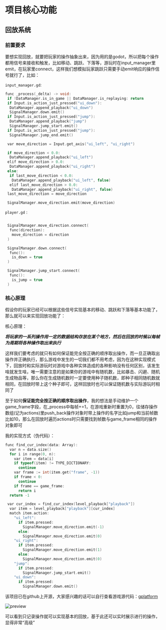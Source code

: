 # 项目核心功能

## 回放系统

### 前置要求

要想实现回放，就要把玩家的操作抽象出来，因为用的是godot，所以把每个操作都用信号来接收和触发，比如移动、跳跃、下落等，游玩时在input_manager里emit，在玩家里connect，这样我们想模拟玩家跳跃只需要手动emit响应的操作信号就行了，比如：

`input_manager.gd`:

```c
func _process(_delta) -> void:
 if !DataManager.is_in_game || DataManager.is_replaying: return
 if Input.is_action_just_pressed("ui_down"):
  DataManager.append_playback("ui_down")
  SignalManager.down.emit()
 if Input.is_action_just_pressed("jump"):
  DataManager.append_playback("jump")
  SignalManager.jump_start.emit()
 if Input.is_action_just_pressed("jump"):
  SignalManager.jump_end.emit()

 var move_direction = Input.get_axis("ui_left", "ui_right")

 if move_direction < 0.0:
  DataManager.append_playback("ui_left")
 elif move_direction > 0.0:
  DataManager.append_playback("ui_right")
 else:
  if last_move_direction < 0.0:
   DataManager.append_playback("ui_left", false)
  elif last_move_direction > 0.0:
   DataManager.append_playback("ui_right", false)
 last_move_direction = move_direction

 SignalManager.move_direction.emit(move_direction)
```

`player.gd` :

```c

 SignalManager.move_direction.connect(
  func(direction):
   move_direction = direction
 )

 SignalManager.down.connect(
  func():
   is_down = true
 )

 SignalManager.jump_start.connect(
  func():
   is_jump = true
 )

```

### 核心原理

假设你的玩家已经可以根据这些信号实现基本的移动、跳跃和下落等基本功能了，那么就可以来实现回放功能了：

核心原理：

***将玩家的一系列操作用一定的数据结构存放在某个地方，然后在回放的时候以每帧为周期将各种操作取出来执行***

这样我们要考虑的就只有如何保证能完全按正确的顺序取出操作，而一旦正确取出操作并正确执行，那么游戏中发生的一切我们都不用考虑，因为在这种实现模式下，回放时和实际游玩时对游戏中各种实体造成的各种影响没有任何区别，该发生啥就发生啥，唯一需要注意的是如果你的游戏中有随机数，比如暴击、闪避、随机生成物品等，那么你在生成随机数时一定要使用种子随机数，即种子相同随机数就相同，在回放时带上这个种子即可，这样回放时也可以保证随机数与实际游玩时相同了

至于如何**保证能完全按正确的顺序取出操作**，我的想法是手动维护一个game_frame字段，在_process中每帧+=1，在游戏重新时重置为0，往储存操作数组(记为actions)里push_back操作对象时带上操作的名字比如jump和当前帧数比如10，那么在回放时遍历actions时只需要找到帧数与game_frame相同的操作对象即可

我的实现方式（伪代码）：

```c
func find_cur_index(data: Array):
  var n = data.size()
  for i in range(0, n):
    var item = data[i]
    if typeof(item) != TYPE_DICTIONARY:
      continue
    var frame := int(item.get("frame", -1))
    if frame < 0:
      continue
    if frame == game_frame:
      return i
  return -1
```

```c
 var cur_index = find_cur_index(level_playback["playback"])
  var item = level_playback["playback"][cur_index]
  match item.action:
    "ui_left":
      if item.pressed:
        SignalManager.move_direction.emit(-1)
      else:
        SignalManager.move_direction.emit(0)
    "ui_right":
      if item.pressed:
        SignalManager.move_direction.emit(1)
      else:
        SignalManager.move_direction.emit(0)
    "jump":
      if item.pressed:
        SignalManager.jump_start.emit()
    "ui_down":
      if item.pressed:
        SignalManager.down.emit()
```

该项目已在github上开源，大家感兴趣的话可以自行查看游戏源代码：[gplatform](https://github.com/xygodcyx/gplatform)

![preview](/docs/assets/preview.gif)

可以看到只记录操作就可以实现基本的回放，基于此还可以实时展示进行的操作，显得非常“高级”
